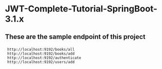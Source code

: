 # JWT-Complete-Tutorial-SpringBoot-3.1.x

## These are the sample endpoint of this project 
###     
     http://localhost:9192/books/all
     http://localhost:9192/books/add
     http://localhost:9192/authenticate
     http://localhost:9192/users/add
